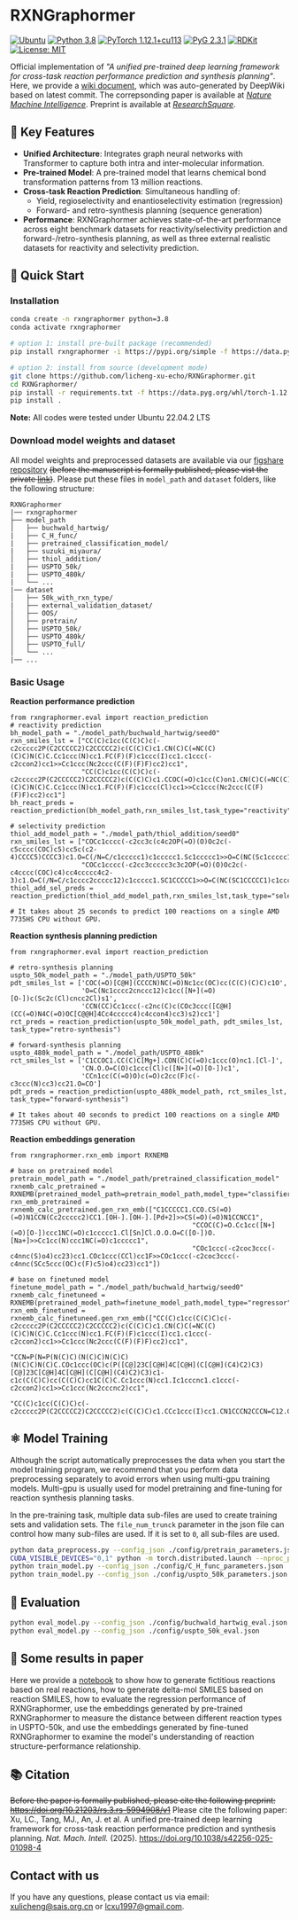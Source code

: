 # RXNGraphormer

[![Ubuntu](https://img.shields.io/badge/Ubuntu-orange)](https://ubuntu.com/) [![Python 3.8](https://img.shields.io/badge/python-3.8-blue)](https://www.python.org/) [![PyTorch 1.12.1+cu113](https://img.shields.io/badge/PyTorch-1.12.1%2Bcu113-red)](https://pytorch.org/) [![PyG 2.3.1](https://img.shields.io/badge/torch__geometric-2.3.1-green)](https://pytorch-geometric.readthedocs.io/) [![RDKit](https://img.shields.io/badge/Chemoinformatics-RDKit-blueviolet)](https://www.rdkit.org/) [![License: MIT](https://img.shields.io/badge/License-MIT-yellow.svg)](https://opensource.org/licenses/MIT)

Official implementation of *"A unified pre-trained deep learning framework for cross-task reaction performance prediction and synthesis planning"*. Here, we provide a [wiki document](https://deepwiki.com/licheng-xu-echo/RXNGraphormer), which was auto-generated by DeepWiki based on latest commit. The correpsonding paper is available at [*Nature Machine Intelligence*](https://www.nature.com/articles/s42256-025-01098-4). Preprint is available at [*ResearchSquare*](https://www.researchsquare.com/article/rs-5994908/v1).

## 📌 Key Features

- **Unified Architecture**: Integrates graph neural networks with Transformer to capture both intra and inter-molecular information.
- **Pre-trained Model**: A pre-trained model that learns chemical bond transformation patterns from 13 million reactions.
- **Cross-task Reaction Prediction**: Simultaneous handling of:
  - Yield, regioselectivity and enantioselectivity estimation (regression)
  - Forward- and retro-synthesis planning (sequence generation)
- **Performance**: RXNGraphormer achieves state-of-the-art performance across eight benchmark datasets for reactivity/selectivity prediction and forward-/retro-synthesis planning, as well as three external realistic datasets for reactivity and selectivity prediction.

## 🚀 Quick Start

### Installation

```bash
conda create -n rxngraphormer python=3.8
conda activate rxngraphormer

# option 1: install pre-built package (recommended)
pip install rxngraphormer -i https://pypi.org/simple -f https://data.pyg.org/whl/torch-1.12.0+cu113.html --extra-index-url https://download.pytorch.org/whl/cu113

# option 2: install from source (development mode)
git clone https://github.com/licheng-xu-echo/RXNGraphormer.git
cd RXNGraphormer/
pip install -r requirements.txt -f https://data.pyg.org/whl/torch-1.12.0+cu113.html --extra-index-url https://download.pytorch.org/whl/cu113
pip install .
```

**Note:** All codes were tested under Ubuntu 22.04.2 LTS

### Download model weights and dataset

All model weights and preprocessed datasets are available via our [figshare repository](https://doi.org/10.6084/m9.figshare.28356077) ~~(before the manuscript is formally published, please vist the private [link](https://figshare.com/s/decc64a868ab64a93099))~~. Please put these files in `model_path` and `dataset` folders, like the following structure:

```
RXNGraphormer
|── rxngraphormer
├── model_path
│   ├── buchwald_hartwig/
|   ├── C_H_func/
|   ├── pretrained_classification_model/
|   ├── suzuki_miyaura/
│   ├── thiol_addition/
|   ├── USPTO_50k/
|   ├── USPTO_480k/
|   └── ...
|── dataset
│   ├── 50k_with_rxn_type/
|   ├── external_validation_dataset/
│   ├── OOS/
│   ├── pretrain/
│   ├── USPTO_50k/
│   ├── USPTO_480k/
│   ├── USPTO_full/
│   └── ...
|── ...
```

### Basic Usage

**Reaction performance prediction**

```python3
from rxngraphormer.eval import reaction_prediction
# reactivity prediction
bh_model_path = "./model_path/buchwald_hartwig/seed0"
rxn_smiles_lst = ["CC(C)c1cc(C(C)C)c(-c2ccccc2P(C2CCCCC2)C2CCCCC2)c(C(C)C)c1.CN(C)C(=NC(C)(C)C)N(C)C.Cc1ccc(N)cc1.FC(F)(F)c1ccc(I)cc1.c1ccc(-c2ccon2)cc1>>Cc1ccc(Nc2ccc(C(F)(F)F)cc2)cc1",
                  "CC(C)c1cc(C(C)C)c(-c2ccccc2P(C2CCCCC2)C2CCCCC2)c(C(C)C)c1.CCOC(=O)c1cc(C)on1.CN(C)C(=NC(C)(C)C)N(C)C.Cc1ccc(N)cc1.FC(F)(F)c1ccc(Cl)cc1>>Cc1ccc(Nc2ccc(C(F)(F)F)cc2)cc1"]
bh_react_preds = reaction_prediction(bh_model_path,rxn_smiles_lst,task_type="reactivity")

# selectivity prediction
thiol_add_model_path = "./model_path/thiol_addition/seed0"
rxn_smiles_lst = ["COCc1cccc(-c2cc3c(c4c2OP(=O)(O)Oc2c(-c5cccc(COC)c5)cc5c(c2-4)CCCC5)CCCC3)c1.O=C(/N=C/c1ccccc1)c1ccccc1.Sc1ccccc1>>O=C(NC(Sc1ccccc1)c1ccccc1)c1ccccc1",
                  "COCc1cccc(-c2cc3ccccc3c3c2OP(=O)(O)Oc2c(-c4cccc(COC)c4)cc4ccccc4c2-3)c1.O=C(/N=C/c1cccc2ccccc12)c1ccccc1.SC1CCCCC1>>O=C(NC(SC1CCCCC1)c1cccc2ccccc12)c1ccccc1"]
thiol_add_sel_preds = reaction_prediction(thiol_add_model_path,rxn_smiles_lst,task_type="selectivity")

# It takes about 25 seconds to predict 100 reactions on a single AMD 7735HS CPU without GPU.
```

**Reaction synthesis planning prediction**

```python3
from rxngraphormer.eval import reaction_prediction

# retro-synthesis planning
uspto_50k_model_path = "./model_path/USPTO_50k"
pdt_smiles_lst = ['COC(=O)[C@H](CCCCN)NC(=O)Nc1cc(OC)cc(C(C)(C)C)c1O',
                  'O=C(Nc1cccc2cnccc12)c1cc([N+](=O)[O-])c(Sc2c(Cl)cncc2Cl)s1',
                  'CCN(CC)Cc1ccc(-c2nc(C)c(COc3ccc([C@H](CC(=O)N4C(=O)OC[C@@H]4Cc4ccccc4)c4ccon4)cc3)s2)cc1']
rct_preds = reaction_prediction(uspto_50k_model_path, pdt_smiles_lst, task_type="retro-synthesis")

# forward-synthesis planning
uspto_480k_model_path = "./model_path/USPTO_480k"
rct_smiles_lst = ['C1CCOC1.CC(C)C[Mg+].CON(C)C(=O)c1ccc(O)nc1.[Cl-]',
                  'CN.O.O=C(O)c1ccc(Cl)c([N+](=O)[O-])c1',
                  'CCn1cc(C(=O)O)c(=O)c2cc(F)c(-c3ccc(N)cc3)cc21.O=CO']
pdt_preds = reaction_prediction(uspto_480k_model_path, rct_smiles_lst, task_type="forward-synthesis")

# It takes about 40 seconds to predict 100 reactions on a single AMD 7735HS CPU without GPU.
```

**Reaction embeddings generation**

```python3
from rxngraphormer.rxn_emb import RXNEMB

# base on pretrained model
pretrain_model_path = "./model_path/pretrained_classification_model"
rxnemb_calc_pretrained = RXNEMB(pretrained_model_path=pretrain_model_path,model_type="classifier")
rxn_emb_pretrained = rxnemb_calc_pretrained.gen_rxn_emb(["C1CCCCC1.CCO.CS(=O)(=O)N1CCN(Cc2ccccc2)CC1.[OH-].[OH-].[Pd+2]>>CS(=O)(=O)N1CCNCC1",
                                              "CCOC(C)=O.Cc1cc([N+](=O)[O-])ccc1NC(=O)c1ccccc1.Cl[Sn]Cl.O.O.O=C([O-])O.[Na+]>>Cc1cc(N)ccc1NC(=O)c1ccccc1",
                                              "COc1ccc(-c2coc3ccc(-c4nnc(S)o4)cc23)cc1.COc1ccc(CCl)cc1F>>COc1ccc(-c2coc3ccc(-c4nnc(SCc5ccc(OC)c(F)c5)o4)cc23)cc1"])

# base on finetuned model
finetune_model_path = "./model_path/buchwald_hartwig/seed0"
rxnemb_calc_finetuneed = RXNEMB(pretrained_model_path=finetune_model_path,model_type="regressor")
rxn_emb_finetuned = rxnemb_calc_finetuneed.gen_rxn_emb(["CC(C)c1cc(C(C)C)c(-c2ccccc2P(C2CCCCC2)C2CCCCC2)c(C(C)C)c1.CN(C)C(=NC(C)(C)C)N(C)C.Cc1ccc(N)cc1.FC(F)(F)c1ccc(I)cc1.c1ccc(-c2ccon2)cc1>>Cc1ccc(Nc2ccc(C(F)(F)F)cc2)cc1",
                                                        "CCN=P(N=P(N(C)C)(N(C)C)N(C)C)(N(C)C)N(C)C.COc1ccc(OC)c(P([C@]23C[C@H]4C[C@H](C[C@H](C4)C2)C3)[C@]23C[C@H]4C[C@H](C[C@H](C4)C2)C3)c1-c1c(C(C)C)cc(C(C)C)cc1C(C)C.Cc1ccc(N)cc1.Ic1cccnc1.c1ccc(-c2ccon2)cc1>>Cc1ccc(Nc2cccnc2)cc1",
                                                        "CC(C)c1cc(C(C)C)c(-c2ccccc2P(C2CCCCC2)C2CCCCC2)c(C(C)C)c1.CCc1ccc(I)cc1.CN1CCCN2CCCN=C12.Cc1ccc(N)cc1.c1ccc2oncc2c1>>CCc1ccc(Nc2ccc(C)cc2)cc1"])
```

## ⚛️ Model Training

Although the script automatically preprocesses the data when you start the model training program, we recommend that you perform data preprocessing separately to avoid errors when using multi-gpu training models. Multi-gpu is usually used for model pretraining and fine-tuning for reaction synthesis planning tasks.

In the pre-training task, multiple data sub-files are used to create training sets and validation sets. The `file_num_trunck` parameter in the json file can control how many sub-files are used. If it is set to `0`, all sub-files are used.

```bash
python data_preprocess.py --config_json ./config/pretrain_parameters.json                                                                         # preprocess pretraining data 
CUDA_VISIBLE_DEVICES="0,1" python -m torch.distributed.launch --nproc_per_node 2 train_model.py --config_json ./config/pretrain_parameters.json   # pretrain model with multi-gpu
python train_model.py --config_json ./config/C_H_func_parameters.json                                                                             # finetune regression model
python train_model.py --config_json ./config/uspto_50k_parameters.json                                                                            # finetune sequence genration model
```

## 🔢 Evaluation

```bash
python eval_model.py --config_json ./config/buchwald_hartwig_eval.json    # evaluate regression model
python eval_model.py --config_json ./config/uspto_50k_eval.json           # evaluate sequence generation model
```

## 📑 Some results in paper

Here we provide a [notebook](https://github.com/licheng-xu-echo/RXNGraphormer/blob/main/notebook/demo.ipynb) to show how to generate fictitious reactions based on real reactions, how to generate delta-mol SMILES based on reaction SMILES, how to evaluate the regression performance of RXNGraphormer, use the embeddings generated by pre-trained RXNGraphormer to measure the distance between different reaction types in USPTO-50k, and use the embeddings generated by fine-tuned RXNGraphormer to examine the model's understanding of reaction structure-performance relationship.

## 📚 Citation

~~Before the paper is formally published, please cite the following preprint: https://doi.org/10.21203/rs.3.rs-5994908/v1~~
Please cite the following paper: Xu, LC., Tang, MJ., An, J. et al. A unified pre-trained deep learning framework for cross-task reaction performance prediction and synthesis planning. *Nat. Mach. Intell.* (2025). https://doi.org/10.1038/s42256-025-01098-4

## Contact with us

If you have any questions, please contact us via email: xulicheng@sais.org.cn or lcxu1997@gmail.com.
